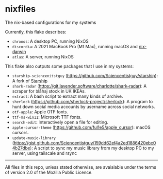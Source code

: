 # nixfiles

The nix-based configurations for my systems

Currently, this flake describes:

- `chronos`: A desktop PC, running NixOS
- `discordia`: A 2021 MacBook Pro (M1 Max), running macOS and [nix-darwin](https://github.com/LnL7/nix-darwin)
- `atlas`: A server, running NixOS

This flake also outputs some packages that I use in my systems:

- `starship-sciencenitstguy` (https://github.com/Sciencentistguy/starship): A fork of [Starship](https://starship.rs/)
- `shark-radar` (https://git.lavender.software/charlotte/shark-radar): A scraper for blåhaj stock in UK IKEAs.
- `extract`: A bash script to extract many kinds of archive.
- `sherlock` (https://github.com/sherlock-project/sherlock): A program to hunt down social media accounts by username across social networks.
- `otf-apple`: Apple OTF fonts.
- `ttf-ms-win11`: Microsoft TTF fonts.
- `search-edit`: Interactively open a file for editing.
- `apple-cursor-theme` (https://github.com/ful1e5/apple_cursor): macOS cursors.
- `update-music-library` (https://gist.github.com/Sciencentistguy/159dd62ef4a2ed1886420ebc04b27dbe): A script to sync my music library from my desktop PC to my server, using tailscale and rsync

---

All files in this repo, unless stated otherwise, are avaialable under the terms of version 2.0 of the Mozilla Public Licence.
